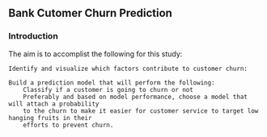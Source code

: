 ## Bank Cutomer Churn Prediction
 ### Introduction

The aim is to accomplist the following for this study:

    Identify and visualize which factors contribute to customer churn:

    Build a prediction model that will perform the following:
        Classify if a customer is going to churn or not
        Preferably and based on model performance, choose a model that will attach a probability 
        to the churn to make it easier for customer service to target low hanging fruits in their
        efforts to prevent churn.

